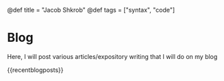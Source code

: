 @def title = "Jacob Shkrob"
@def tags = ["syntax", "code"]

# Blog

Here, I will post various articles/expository writing that I will do on my blog 

{{recentblogposts}}
